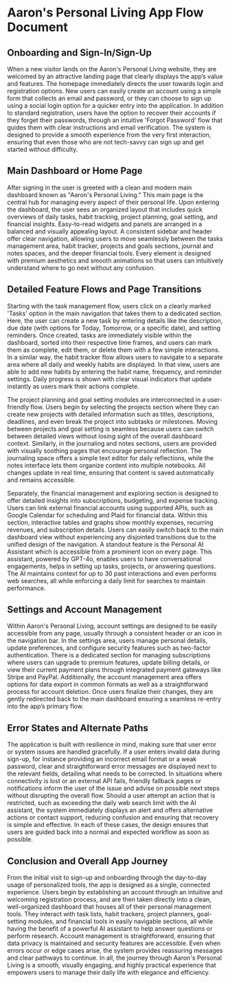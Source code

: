 # Aaron's Personal Living App Flow Document

## Onboarding and Sign-In/Sign-Up

When a new visitor lands on the Aaron's Personal Living website, they are welcomed by an attractive landing page that clearly displays the app’s value and features. The homepage immediately directs the user towards login and registration options. New users can easily create an account using a simple form that collects an email and password, or they can choose to sign up using a social login option for a quicker entry into the application. In addition to standard registration, users have the option to recover their accounts if they forget their passwords, through an intuitive 'Forgot Password' flow that guides them with clear instructions and email verification. The system is designed to provide a smooth experience from the very first interaction, ensuring that even those who are not tech-savvy can sign up and get started without difficulty.

## Main Dashboard or Home Page

After signing in the user is greeted with a clean and modern main dashboard known as "Aaron's Personal Living." This main page is the central hub for managing every aspect of their personal life. Upon entering the dashboard, the user sees an organized layout that includes quick overviews of daily tasks, habit tracking, project planning, goal setting, and financial insights. Easy-to-read widgets and panels are arranged in a balanced and visually appealing layout. A consistent sidebar and header offer clear navigation, allowing users to move seamlessly between the tasks management area, habit tracker, projects and goals sections, journal and notes spaces, and the deeper financial tools. Every element is designed with premium aesthetics and smooth animations so that users can intuitively understand where to go next without any confusion.

## Detailed Feature Flows and Page Transitions

Starting with the task management flow, users click on a clearly marked 'Tasks' option in the main navigation that takes them to a dedicated section. Here, the user can create a new task by entering details like the description, due date (with options for Today, Tomorrow, or a specific date), and setting reminders. Once created, tasks are immediately visible within the dashboard, sorted into their respective time frames, and users can mark them as complete, edit them, or delete them with a few simple interactions. In a similar way, the habit tracker flow allows users to navigate to a separate area where all daily and weekly habits are displayed. In that view, users are able to add new habits by entering the habit name, frequency, and reminder settings. Daily progress is shown with clear visual indicators that update instantly as users mark their actions complete.

The project planning and goal setting modules are interconnected in a user-friendly flow. Users begin by selecting the projects section where they can create new projects with detailed information such as titles, descriptions, deadlines, and even break the project into subtasks or milestones. Moving between projects and goal setting is seamless because users can switch between detailed views without losing sight of the overall dashboard context. Similarly, in the journaling and notes sections, users are provided with visually soothing pages that encourage personal reflection. The journaling space offers a simple text editor for daily reflections, while the notes interface lets them organize content into multiple notebooks. All changes update in real time, ensuring that content is saved automatically and remains accessible.

Separately, the financial management and exploring section is designed to offer detailed insights into subscriptions, budgeting, and expense tracking. Users can link external financial accounts using supported APIs, such as Google Calendar for scheduling and Plaid for financial data. Within this section, interactive tables and graphs show monthly expenses, recurring revenues, and subscription details. Users can easily switch back to the main dashboard view without experiencing any disjointed transitions due to the unified design of the navigation. A standout feature is the Personal AI Assistant which is accessible from a prominent icon on every page. This assistant, powered by GPT-4o, enables users to have conversational engagements, helps in setting up tasks, projects, or answering questions. The AI maintains context for up to 30 past interactions and even performs web searches, all while enforcing a daily limit for searches to maintain performance.

## Settings and Account Management

Within Aaron's Personal Living, account settings are designed to be easily accessible from any page, usually through a consistent header or an icon in the navigation bar. In the settings area, users manage personal details, update preferences, and configure security features such as two-factor authentication. There is a dedicated section for managing subscriptions where users can upgrade to premium features, update billing details, or view their current payment plans through integrated payment gateways like Stripe and PayPal. Additionally, the account management area offers options for data export in common formats as well as a straightforward process for account deletion. Once users finalize their changes, they are gently redirected back to the main dashboard ensuring a seamless re-entry into the app’s primary flow.

## Error States and Alternate Paths

The application is built with resilience in mind, making sure that user error or system issues are handled gracefully. If a user enters invalid data during sign-up, for instance providing an incorrect email format or a weak password, clear and straightforward error messages are displayed next to the relevant fields, detailing what needs to be corrected. In situations where connectivity is lost or an external API fails, friendly fallback pages or notifications inform the user of the issue and advise on possible next steps without disrupting the overall flow. Should a user attempt an action that is restricted, such as exceeding the daily web search limit with the AI assistant, the system immediately displays an alert and offers alternative actions or contact support, reducing confusion and ensuring that recovery is simple and effective. In each of these cases, the design ensures that users are guided back into a normal and expected workflow as soon as possible.

## Conclusion and Overall App Journey

From the initial visit to sign-up and onboarding through the day-to-day usage of personalized tools, the app is designed as a single, connected experience. Users begin by establishing an account through an intuitive and welcoming registration process, and are then taken directly into a clean, well-organized dashboard that houses all of their personal management tools. They interact with task lists, habit trackers, project planners, goal-setting modules, and financial tools in easily navigable sections, all while having the benefit of a powerful AI assistant to help answer questions or perform research. Account management is straightforward, ensuring that data privacy is maintained and security features are accessible. Even when errors occur or edge cases arise, the system provides reassuring messages and clear pathways to continue. In all, the journey through Aaron's Personal Living is a smooth, visually engaging, and highly practical experience that empowers users to manage their daily life with elegance and efficiency.
